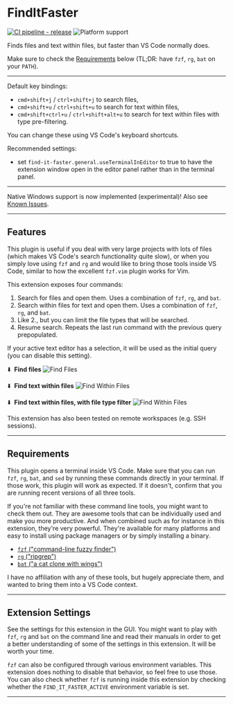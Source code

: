 # FindItFaster

[![CI pipeline - release](https://github.com/tomrijndorp/vscode-finditfaster/actions/workflows/ci.yml/badge.svg?branch=release)](https://github.com/tomrijndorp/vscode-finditfaster/actions?query=branch%3Amain)
![Platform support](<https://img.shields.io/badge/platform-macos%20%7C%20linux%20%7C%20windows%20(wsl)%20%7C%20windows%20powershell%20(experimental)-334488>)

Finds files and text within files, but faster than VS Code normally does.

Make sure to check the [Requirements](#requirements) below (TL;DR: have `fzf`, `rg`, `bat` on your
`PATH`).

<hr />

Default key bindings:

- `cmd+shift+j` / `ctrl+shift+j` to search files,
- `cmd+shift+u` / `ctrl+shift+u` to search for text within files,
- `cmd+shift+ctrl+u` / `ctrl+shift+alt+u` to search for text within files with type pre-filtering.

You can change these using VS Code's keyboard shortcuts.

Recommended settings:

- set `find-it-faster.general.useTerminalInEditor` to true to have the extension window open in the
  editor panel rather than in the terminal panel.

<hr />

Native Windows support is now implemented (experimental)! Also see
[Known Issues](#known_issues).

<hr />

## Features

This plugin is useful if you deal with very large projects with lots of files (which makes VS Code's
search functionality quite slow), or when you simply love using `fzf` and `rg` and would like to
bring those tools inside VS Code, similar to how the excellent `fzf.vim` plugin works for Vim.

This extension exposes four commands:

1. Search for files and open them. Uses a combination of `fzf`, `rg`, and `bat`.
2. Search within files for text and open them. Uses a combination of `fzf`, `rg`, and `bat`.
3. Like 2., but you can limit the file types that will be searched.
4. Resume search. Repeats the last run command with the previous query prepopulated.

If your active text editor has a selection, it will be used as the initial query (you can disable
this setting).

⬇️ &nbsp;**Find files**
![Find Files](media/find_files.gif)

⬇️ &nbsp;**Find text within files**
![Find Within Files](media/find_within_files.gif)

⬇️ &nbsp;**Find text within files, with file type filter**
![Find Within Files](media/find_within_files_with_filter.gif)

This extension has also been tested on remote workspaces (e.g. SSH sessions).

<hr />

<a name="requirements"></a>

## Requirements

This plugin opens a terminal inside VS Code. Make sure that you can run `fzf`, `rg`, `bat`, and
`sed` by running these commands directly in your terminal. If those work, this plugin will work as
expected. If it doesn't, confirm that you are running recent versions of all three tools.

If you're not familiar with these command line tools, you might want to check them out. They are
awesome tools that can be individually used and make you more productive. And when combined such as
for instance in this extension, they're very powerful. They're available for many platforms and easy
to install using package managers or by simply installing a binary.

- [`fzf` ("command-line fuzzy finder")](https://github.com/junegunn/fzf)
- [`rg` ("ripgrep")](https://github.com/BurntSushi/ripgrep)
- [`bat` ("a cat clone with wings")](https://github.com/sharkdp/bat)

I have no affiliation with any of these tools, but hugely appreciate them, and wanted to bring them
into a VS Code context.

<hr />

## Extension Settings

See the settings for this extension in the GUI.
You might want to play with `fzf`, `rg` and `bat` on the command line and read their manuals in
order to get a better understanding of some of the settings in this extension. It will be worth
your time.

`fzf` can also be configured through various environment variables. This extension does nothing to
disable that behavior, so feel free to use those. You can also check whether `fzf` is running inside
this extension by checking whether the `FIND_IT_FASTER_ACTIVE` environment variable is set.

<hr />
